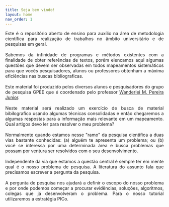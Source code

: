 ```yaml
---
title: Seja bem vindo!
layout: home
nav_order: 1
---
```


<p align = "justify">
    Este é o repositório aberto de ensino para auxílio na área de metodologia científica para realização de trabalhos no âmbito universitário e de pesquisas em geral.
    <br><br>
    Sabemos da infinidade de programas e métodos existentes com a finalidade de obter referências de textos, porém elencamos aqui algumas questões que devem ser observadas em todos mapeamentos sistemáticos para que vocês pesquisadores, alunos ou professores obtenham a máxima eficiências nas buscas bibliograficas.
    <br><br>
    Este material foi produzido pelos diversos alunos e pesquisadores do grupo de pesquisa GPEE que é coordenado pelo professor <a target = "_blank" href = "http://lattes.cnpq.br/2268506213083114">Wanderlei M. Pereira Junior</a>.
    <br><br>
    Neste material será realizado um exercício de busca de material bibilografico usando algumas técnicas consolidadas e então chegaremos a algumas respostas para a informação mais relevante em um mapeamento. Qual artigos devo ler para resolver o meu problema?
    <br><br>
    Normalmente quando estamos nesse "ramo" da pesquisa científica a duas vias bastante conhecidas: (a) alguém te apresenta um problema; ou (b) vocẽ se interessa por uma determinada área e busca problemas que possam por ventura ser resolvidos com o seu desenvolvimento. 
    <br><br>
    Independente da via que estamos a questão central é sempre ter em mente qual é o nosso problema de pesquisa. A literatura do assunto fala que precisamos escrever a pergunta da pesquisa. 
    <br><br>
    A pergunta de pesquisa nos ajudará a definir o escopo do nosso problema e por onde podemos começar a procurar evidências, soluções, algoritmos, colegas que já desenvolveram o problema. Para o nosso tutorial utilizaremos a estratégia PICo.
    <br><br> 
</p>